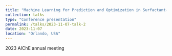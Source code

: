 ```yaml
---
title: "Machine Learning for Prediction and Optimization in Surfactant-Laden Liquid Dispersions"
collection: talks
type: "Conference presentation"
permalink: /talks/2023-11-07-talk-2
date: 2023-11-07
location: "Orlando, USA"
---
```


2023 AIChE annual meeting
